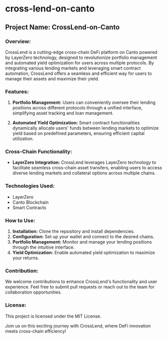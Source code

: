 # cross-lend-on-canto

## Project Name: CrossLend-on-Canto

### Overview:
CrossLend is a cutting-edge cross-chain DeFi platform on Canto powered by LayerZero technology, designed to revolutionize portfolio management and automated yield optimization for users across multiple protocols.
By integrating various lending markets and leveraging smart contract automation, CrossLend offers a seamless and efficient way for users to manage their assets and maximize their yield.

### Features:
1. **Portfolio Management:** Users can conveniently oversee their lending positions across different protocols through a unified interface, simplifying asset tracking and loan management.
   
2. **Automated Yield Optimization:** Smart contract functionalities dynamically allocate users' funds between lending markets to optimize yield based on predefined parameters, ensuring efficient capital utilization.

### Cross-Chain Functionality:
- **LayerZero Integration:** CrossLend leverages LayerZero technology to facilitate seamless cross-chain asset transfers, enabling users to access diverse lending markets and collateral options across multiple chains.

### Technologies Used:
- LayerZero
- Canto Blockchain
- Smart Contracts
  
### How to Use:
1. **Installation:** Clone the repository and install dependencies.
2. **Configuration:** Set up your wallet and connect to the desired chains.
3. **Portfolio Management:** Monitor and manage your lending positions through the intuitive interface.
4. **Yield Optimization:** Enable automated yield optimization to maximize your returns.

### Contribution:
We welcome contributions to enhance CrossLend's functionality and user experience. Feel free to submit pull requests or reach out to the team for collaboration opportunities.

### License:
This project is licensed under the MIT License.

Join us on this exciting journey with CrossLend, where DeFi innovation meets cross-chain efficiency!
